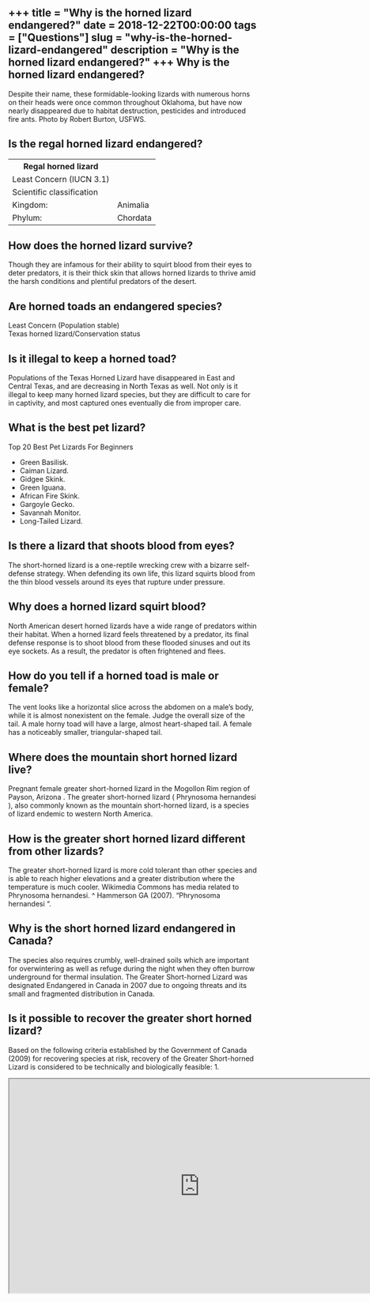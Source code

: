+++
title = "Why is the horned lizard endangered?"
date = 2018-12-22T00:00:00
tags = ["Questions"]
slug = "why-is-the-horned-lizard-endangered"
description = "Why is the horned lizard endangered?"
+++
Why is the horned lizard endangered?
------------------------------------

Despite their name, these formidable-looking lizards with numerous horns on their heads were once common throughout Oklahoma, but have now nearly disappeared due to habitat destruction, pesticides and introduced fire ants. Photo by Robert Burton, USFWS.

Is the regal horned lizard endangered?
--------------------------------------

<table><tr><th>Regal horned lizard</th></tr><tr><td>Least Concern (IUCN 3.1)</td></tr><tr><td>Scientific classification</td></tr><tr><td>Kingdom:</td><td>Animalia</td></tr><tr><td>Phylum:</td><td>Chordata</td></tr></table>

How does the horned lizard survive?
-----------------------------------

Though they are infamous for their ability to squirt blood from their eyes to deter predators, it is their thick skin that allows horned lizards to thrive amid the harsh conditions and plentiful predators of the desert.

Are horned toads an endangered species?
---------------------------------------

Least Concern (Population stable)  
Texas horned lizard/Conservation status

Is it illegal to keep a horned toad?
------------------------------------

Populations of the Texas Horned Lizard have disappeared in East and Central Texas, and are decreasing in North Texas as well. Not only is it illegal to keep many horned lizard species, but they are difficult to care for in captivity, and most captured ones eventually die from improper care.

What is the best pet lizard?
----------------------------

Top 20 Best Pet Lizards For Beginners

- Green Basilisk.
- Caiman Lizard.
- Gidgee Skink.
- Green Iguana.
- African Fire Skink.
- Gargoyle Gecko.
- Savannah Monitor.
- Long-Tailed Lizard.

Is there a lizard that shoots blood from eyes?
----------------------------------------------

The short-horned lizard is a one-reptile wrecking crew with a bizarre self-defense strategy. When defending its own life, this lizard squirts blood from the thin blood vessels around its eyes that rupture under pressure.

Why does a horned lizard squirt blood?
--------------------------------------

North American desert horned lizards have a wide range of predators within their habitat. When a horned lizard feels threatened by a predator, its final defense response is to shoot blood from these flooded sinuses and out its eye sockets. As a result, the predator is often frightened and flees.

How do you tell if a horned toad is male or female?
---------------------------------------------------

The vent looks like a horizontal slice across the abdomen on a male’s body, while it is almost nonexistent on the female. Judge the overall size of the tail. A male horny toad will have a large, almost heart-shaped tail. A female has a noticeably smaller, triangular-shaped tail.

Where does the mountain short horned lizard live?
-------------------------------------------------

Pregnant female greater short-horned lizard in the Mogollon Rim region of Payson, Arizona . The greater short-horned lizard ( Phrynosoma hernandesi ), also commonly known as the mountain short-horned lizard, is a species of lizard endemic to western North America.

How is the greater short horned lizard different from other lizards?
--------------------------------------------------------------------

The greater short-horned lizard is more cold tolerant than other species and is able to reach higher elevations and a greater distribution where the temperature is much cooler. Wikimedia Commons has media related to Phrynosoma hernandesi. ^ Hammerson GA (2007). “Phrynosoma hernandesi “.

Why is the short horned lizard endangered in Canada?
----------------------------------------------------

The species also requires crumbly, well-drained soils which are important for overwintering as well as refuge during the night when they often burrow underground for thermal insulation. The Greater Short-horned Lizard was designated Endangered in Canada in 2007 due to ongoing threats and its small and fragmented distribution in Canada.

Is it possible to recover the greater short horned lizard?
----------------------------------------------------------

Based on the following criteria established by the Government of Canada (2009) for recovering species at risk, recovery of the Greater Short-horned Lizard is considered to be technically and biologically feasible: 1.

<iframe allow="accelerometer; autoplay; clipboard-write; encrypted-media; gyroscope; picture-in-picture" allowfullscreen="" class="__youtube_prefs__  epyt-is-override  no-lazyload" data-no-lazy="1" data-origheight="433" data-origwidth="770" data-skipgform_ajax_framebjll="" height="433" id="_ytid_35756" loading="lazy" src="https://www.youtube.com/embed/Et2As7lqHP0?enablejsapi=1&autoplay=0&cc_load_policy=0&cc_lang_pref=&iv_load_policy=1&loop=0&modestbranding=0&rel=1&fs=1&playsinline=0&autohide=2&theme=dark&color=red&controls=1&" title="YouTube player" width="770"></iframe>